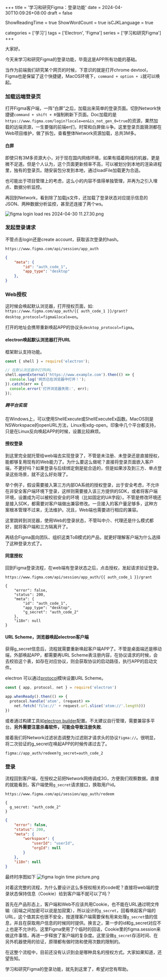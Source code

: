 +++
title = '学习和研究Figma：登录功能'
date = 2024-04-30T10:09:26+08:00
draft = false

ShowReadingTime = true
ShowWordCount = true
isCJKLanguage = true

categories = ['学习']
tags = ['Electron', 'Figma']
series = ['学习和研究Figma']
+++

大家好。

今天来学习和研究Figma的登录功能，毕竟这是APP所有功能的基础。

当作为前端我们研究某个网页的时候，下意识的就是打开chrome devtool，Figma也是保留了这个快捷键，MacOS环境下，`command + option + i`就可以唤起。

### 加载远端登录页
打开Figma客户端，一阵“白屏”之后，加载出来简单的登录页面。切到Network快捷键`command + shift + R`强制刷新下页面。Doc加载的是`https://www.figma.com/login?locale=en&is_not_gen_0=true`的资源，果然加载的远端资源，一生要强的前端er们，时常和白屏做斗争。这里登录页面猜测都在Web项目维护，做了拆包，查看整体Network资源加载，总共3M多。

#### 白屏
即使只有3M多资源大小，对于现在国内网络环境，如果有插着网线的机器，更是微不足道。但是个人认为，这个页面更新频率不高，可以被划分到本地的渲染进程里，独有的登录页。随安装包分发到本地，通过loadFile加载更为合适。

也可能出于项目管理上的考虑，这么小的内容不值得单独管理，并再为之引入埋点、数据分析监控。

再回到Network，看到除了加载js文件，还加载了登录状态对应提示信息的JSON、两种数据分析监控，甚至还连接了两个ws。

![figma login load res 2024-04-30 11.27.30.png](https://s2.loli.net/2024/04/30/2APMHYSunZzb1Iv.png)

### 发起登录请求
不管点击login还是create account，获取该次登录的hash。
```
https://www.figma.com/api/session/app_auth
```
```json
{
	"meta": {
		"id": "auth_code_1",
		"app_type": "desktop"
	},
}
```
### Web授权
这时候会唤起默认浏览器，打开授权页面，如: `https://www.figma.com/app_auth/{{ auth_code_1 }}/grant?desktop_protocol=figma&locale=en`。

打开的地址会携带重新唤起APP的协议头`desktop_protocol=figma`。

#### electron唤起默认浏览器打开URL
框架默认支持功能。
```js
const { shell } = require('electron');

// 在默认浏览器中打开URL
shell.openExternal('https://www.example.com').then(() => {
  console.log('网页已在浏览器中打开！');
}).catch(err => {
  console.error('打开浏览器失败:', err);
});
```
##### 跨平台实现
在Windows上，可以使用ShellExecute或ShellExecuteEx函数。MacOS则是NSWorkspace的openURL方法，Linux有xdg-open。印象中几个平台都支持，只是在Linux反向唤起APP的时候，设置比较麻烦。

#### 授权登录
到这里完全就托管给web端去实现登录了，不管是未注册、未登录还是直接授权，能都够复用现有的Web能力了。为什么要这么做呢？直接将登录页面嵌入客户端，不更好吗？如果登录与后续绑定倒是挺合适的，但是如果涉及到三方、单点登录这些场景，就不这么好处理了。

举个例子，假设需要接入第三方内部OA系统的授权登录，出于安全考虑，不允许在非安全客户端环境下登录，这样则需要接入该三方提供的SDK，或者将客户端环境，设置成为可以被校验安全的环境（比如固定的UA字段）。不管是修改环境还是接入SDK，都需要对客户端做出兼容修改。一旦接入的客户量足够多，这种方案根本管理不过来，无法维护。况且，Web端也需要进行相应的兼容。

这里跳转到浏览器，使用Web的登录状态，不管叫中介、代理还是什么模式都好，就将客户端和三方隔离开了。

再结合Figma面向团队、组织这类ToB模式的产品，就更好理解客户端为什么选择了这种登录方式了。

#### 同意授权
回到Figma登录流程，在web端有登录状态之后，点击授权，发起请求验证登录。
```
https://www.figma.com/api/session/app_auth/{{ auth_code_1 }}/grant
```
```
{
	"error": false,
	"status": 200,
	"meta": {
		"id": "auth_code_1",
		"app_type": "desktop",
		"g_secret": "auth_code_2"
	},
	"i18n": null
}
```

#### URL Scheme，浏览器唤起electron客户端
获得g_secret信息后，流程就需要重新唤起客户端APP了。不管是桌面端还是移动端，外部唤起APP，都需要再URL Scheme表注册内容，在协议请求的时候，会去校验这个表，如存在对应协议，则会获取协议的启动路径，执行APP的启动文件。

electron 可以通过[protocol](https://www.electronjs.org/zh/docs/latest/api/protocol)模块设置URL Scheme。
```js
const { app, protocol, net } = require('electron')

app.whenReady().then(() => {
  protocol.handle('atom', (request) =>
    net.fetch('file://' + request.url.slice('atom://'.length)))
})
```
或者通过构建工具如[electron builder](https://www.electron.build/api/programmatic-usage.html)配置。不太建议自行管理，需要兼容多平台。**另外需要注意杀毒软件，可能会导致注册失败**.

接着我们将Network过滤状态调整为过滤刚才请求头的协议`figma://`。很明显，将二次验证的g_secret在唤起APP的时候传递过去了。
```
figma://app_auth/redeem?g_secret=auth_code_2
```

### 登录
流程回到客户端，在授权之前把Network网络调成3G，方便我们观察数据。直接的就能看到，客户端使用`g_secret`请求接口，换取用户id。
```
https://www.figma.com/api/session/app_auth/redeem

{
  g_secret: "auth_code_2"
}
```
```json
{
    "error": false,
    "status": 200,
    "meta": {
        "workspace": {
            "userId": "userId",
            "orgId": null
        }
    },
    "i18n": null
}
```

最终时序图如下
![figma login time picture.png](https://s2.loli.net/2024/04/30/p3xLJrX2We1nvFj.png)

对着这完整的流程，为什么要设计这么多授权相关的code呢？直接将web端的登录状态保持信息（Cookie）给到客户端不就可以了吗？

首先在产品形态上，客户端和Web不应该共用Cookie，也不能在URL通过明文传输（前端之间加密可以说是加寂寞），所以设计的`g_secret`，回看唤起客户端的URL，这个值其实也很不安全，按道理客户端需要保有用来处理`g_secret`值的信息，并且在获取用户信息的时候同时提供。换言之，第一步的id和g_secret对应不上也是不允许的。这里Figma使用了个临时的回话，Cookie里的figma.session来做这件事情，再进一步释放了客户端的复杂度。这里没做`g_secret`存活时间、在另外机器使用的验证，原理都有做时效和使用次数的限制的。

在这整个流程中，目前还没有认识到会是哪种具名的授权方式。大家如果知道，还望告知。

学习和研究Figma的登录功能，就先到这里了，希望对您有帮助。
